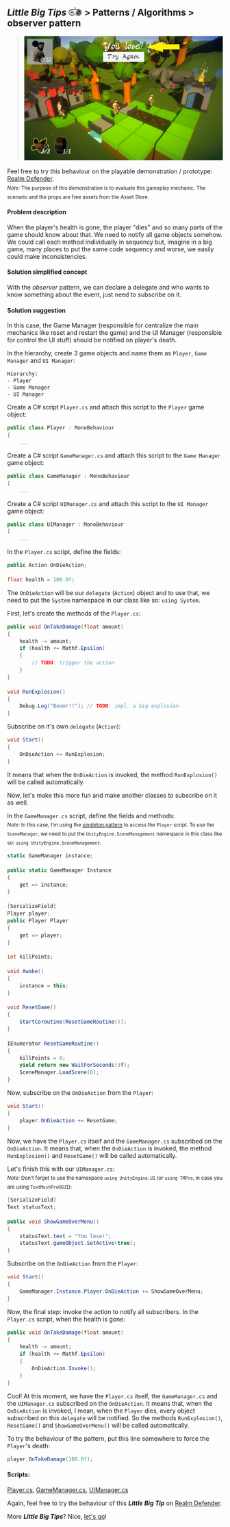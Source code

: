 ## _**Little Big Tips**_ ![Joystick](https://raw.githubusercontent.com/alissin/alissin.github.io/master/images/joystick.png) > Patterns / Algorithms > observer pattern

> ![Realm Defender](./../../_images/realm_defender/observer.png)

Feel free to try this behaviour on the playable demonstration / prototype: [Realm Defender](https://simmer.io/@alissin/realm-defender).<br/>
<sub>_Note:_ The purpose of this demonstration is to evaluate this gameplay mechanic. The scenario and the props are free assets from the Asset Store.</sub>

#### Problem description
When the player's health is gone, the player "dies" and so many parts of the game should know about that. We need to notify all game objects somehow. We could call each method individually in sequency but, imagine in a big game, many places to put the same code sequency and worse, we easily could make inconsistencies.

#### Solution simplified concept
With the _observer_ pattern, we can declare a delegate and who wants to know something about the event, just need to subscribe on it.

#### Solution suggestion
In this case, the Game Manager (responsible for centralize the main mechanics like reset and restart the game) and the UI Manager (responsible for control the UI stuff) should be notified on player's death.

In the hierarchy, create 3 game objects and name them as `Player`, `Game Manager` and `UI Manager`:

```
Hierarchy:
- Player
- Game Manager
- UI Manager
```

Create a C# script `Player.cs` and attach this script to the `Player` game object:

```csharp
public class Player : MonoBehaviour
{
    ...
```

Create a C# script `GameManager.cs` and attach this script to the `Game Manager` game object:

```csharp
public class GameManager : MonoBehaviour
{
    ...
```

Create a C# script `UIManager.cs` and attach this script to the `UI Manager` game object:

```csharp
public class UIManager : MonoBehaviour
{
    ...
```

In the `Player.cs` script, define the fields:

```csharp
public Action OnDieAction;

float health = 100.0f;
```

The `OnDieAction` will be our `delegate` (`Action`) object and to use that, we need to put the `System` namespace in our class like so: `using System`.

First, let's create the methods of the `Player.cs`:

```csharp
public void OnTakeDamage(float amount)
{
    health -= amount;
    if (health <= Mathf.Epsilon)
    {
        // TODO: trigger the action
    }
}

void RunExplosion()
{
    Debug.Log("Boom!!!"); // TODO: impl. a big explosion
}
```

Subscribe on it's own `delegate` (`Action`):

```csharp
void Start()
{
    OnDieAction += RunExplosion;
}
```

It means that when the `OnDieAction` is invoked, the method `RunExplosion()` will be called automatically.

Now, let's make this more fun and make another classes to subscribe on it as well.

In the `GameManager.cs` script, define the fields and methods:<br/>
<sub>_Note:_ In this case, I'm using the [singleton pattern](../singleton) to access the `Player` script. To use the `SceneManager`, we need to put the `UnityEngine.SceneManagement` namespace in this class like so: `using UnityEngine.SceneManagement`.</sub>

```csharp
static GameManager instance;

public static GameManager Instance
{
    get => instance;
}

[SerializeField]
Player player;
public Player Player
{
    get => player;
}

int killPoints;

void Awake()
{
    instance = this;
}

void ResetGame()
{
    StartCoroutine(ResetGameRoutine());
}

IEnumerator ResetGameRoutine()
{
    killPoints = 0;
    yield return new WaitForSeconds(3f);
    SceneManager.LoadScene(0);
}
```

Now, subscribe on the `OnDieAction` from the `Player`:

```csharp
void Start()
{
    player.OnDieAction += ResetGame;
}
```

Now, we have the `Player.cs` itself and the `GameManager.cs` subscribed on the `OnDieAction`. It means that, when the `OnDieAction` is invoked, the method `RunExplosion()` and `ResetGame()` will be called automatically.

Let's finish this with our `UIManager.cs`:<br/>
<sub>_Note:_ Don't forget to use the namespace `using UnityEngine.UI` (or `using TMPro`, in case you are using `TextMeshProUGUI`):</sub>

```csharp
[SerializeField]
Text statusText;

public void ShowGameOverMenu()
{
    statusText.text = "You lose!";
    statusText.gameObject.SetActive(true);
}
```

Subscribe on the `OnDieAction` from the `Player`:

```csharp
void Start()
{
    GameManager.Instance.Player.OnDieAction += ShowGameOverMenu;
}
```

Now, the final step: invoke the action to notify all subscribers. In the `Player.cs` script, when the health is gone:

```csharp
public void OnTakeDamage(float amount)
{
    health -= amount;
    if (health <= Mathf.Epsilon)
    {
        OnDieAction.Invoke();
    }
}
```

Cool! At this moment, we have the `Player.cs` itself, the `GameManager.cs` and the `UIManager.cs` subscribed on the `OnDieAction`. It means that, when the `OnDieAction` is invoked, I mean, when the `Player` dies, every object subscribed on this `delegate` will be notified. So the methods `RunExplosion()`, `ResetGame()` and `ShowGameOverMenu()` will be called automatically.

To try the behaviour of the pattern, put this line somewhere to force the `Player`'s death:

```csharp
player.OnTakeDamage(100.0f);
```

#### Scripts:
[Player.cs](./Player.cs), [GameManager.cs](./GameManager.cs), [UIManager.cs](./UIManager.cs)

Again, feel free to try the behaviour of this _**Little Big Tip**_ on [Realm Defender](https://simmer.io/@alissin/realm-defender).

More _**Little Big Tips**_? Nice, [let's go](https://github.com/alissin/little-big-tips)!